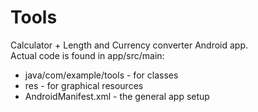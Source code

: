 # Tools

Calculator + Length and Currency converter Android app.  
Actual code is found in app/src/main:

- java/com/example/tools - for classes
- res - for graphical resources
- AndroidManifest.xml - the general app setup
